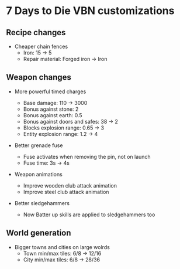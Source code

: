 # 7 Days to Die VBN customizations

## Recipe changes
- Cheaper chain fences
    - Iron: 15 &rarr; 5
    - Repair material: Forged iron &rarr; Iron

## Weapon changes
- More powerful timed charges
    - Base damage: 110 &rarr; 3000
    - Bonus against stone: 2
    - Bonus against earth: 0.5
    - Bonus against doors and safes: 38 &rarr; 2
    - Blocks explosion range: 0.65 &rarr; 3
    - Entity explosion range: 1.2 &rarr; 4

- Better grenade fuse
    - Fuse activates when removing the pin, not on launch
    - Fuse time: 3s &rarr; 4s

- Weapon animations
    - Improve wooden club attack animation
    - Improve steel club attack animation

- Better sledgehammers
    - Now Batter up skills are applied to sledgehammers too

## World generation
- Bigger towns and cities on large wolrds
    - Town min/max tiles: 6/8 &rarr; 12/16
    - City min/max tiles: 6/8 &rarr; 28/36